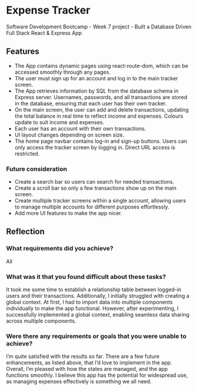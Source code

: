 # Expense Tracker
Software Development Bootcamp - Week 7 project - Built a Database Driven Full Stack React & Express App
## Features
- The App contains dynamic pages using react-route-dom, which can be accessed smoothly through any pages.
- The user must sign up for an account and log in to the main tracker screen.
- The App retrieves information by SQL from the database schema in Express server. Usernames, passwords, and all transactions are stored in the database, ensuring that each user has their own tracker.
- On the main screen, the user can add and delete transactions, updating the total balance in real time to reflect income and expenses. Colours update to suit income and expenses.
- Each user has an account with their own transactions.
- UI layout changes depending on screen size.
- The home page navbar contains log-in and sign-up buttons. Users can only access the tracker screen by logging in. Direct URL access is restricted.
  
### Future consideration
- Create a search bar so users can search for needed transactions.
- Create a scroll bar so only a few transactions show up on the main screen.
- Create multiple tracker screens within a single account, allowing users to manage multiple accounts for different purposes effortlessly.
- Add more UI features to make the app nicer.

## Reflection
### What requirements did you achieve?
All
### What was it that you found difficult about these tasks?
It took me some time to establish a relationship table between logged-in users and their transactions. Additionally, I initially struggled with creating a global context. At first, I had to import data into multiple components individually to make the app functional. However, after experimenting, I successfully implemented a global context, enabling seamless data sharing across multiple components.
### Were there any requirements or goals that you were unable to achieve?
I’m quite satisfied with the results so far. There are a few future enhancements, as listed above, that I’d love to implement in the app. Overall, I’m pleased with how the states are managed, and the app functions smoothly. I believe this app has the potential for widespread use, as managing expenses effectively is something we all need.



